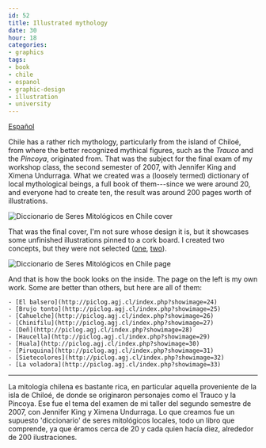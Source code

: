 ```yaml
---
id: 52
title: Illustrated mythology
date: 30
hour: 18
categories:
- graphics
tags:
- book
- chile
- espanol
- graphic-design
- illustration
- university
---
```


[Español](http://blog.agj.cl/2008/12/illustrated-mythology/#more-52)

Chile has a rather rich mythology, particularly from the island of Chiloé, from where the better recognized mythical figures, such as the _Trauco_ and the _Pincoya_, originated from. That was the subject for the final exam of my workshop class, the second semester of 2007, with Jennifer King and Ximena Undurraga. What we created was a (loosely termed) dictionary of local mythological beings, a full book of them---since we were around 20, and everyone had to create ten, the result was around 200 pages worth of illustrations.

![Diccionario de Seres Mitológicos en Chile cover](http://blog.agj.cl/wp-content/uploads/2008/12/mitoscover.jpg "Diccionario de Seres Mitológicos en Chile cover")

That was the final cover, I'm not sure whose design it is, but it showcases some unfinished illustrations pinned to a cork board. I created two concepts, but they were not selected ([one](http://piclog.agj.cl/index.php?showimage=34), [two](http://piclog.agj.cl/index.php?showimage=35)).

![Diccionario de Seres Mitológicos en Chile page](http://blog.agj.cl/wp-content/uploads/2008/12/mitospage.jpg "Diccionario de Seres Mitológicos en Chile page")

And that is how the book looks on the inside. The page on the left is my own work. Some are better than others, but here are all of them:

	- [El balsero](http://piclog.agj.cl/index.php?showimage=24)
	- [Brujo tonto](http://piclog.agj.cl/index.php?showimage=25)
	- [Cahuelche](http://piclog.agj.cl/index.php?showimage=26)
	- [Chinifilu](http://piclog.agj.cl/index.php?showimage=27)
	- [Deñ](http://piclog.agj.cl/index.php?showimage=28)
	- [Haucella](http://piclog.agj.cl/index.php?showimage=29)
	- [Huala](http://piclog.agj.cl/index.php?showimage=30)
	- [Piruquina](http://piclog.agj.cl/index.php?showimage=31)
	- [Sietecolores](http://piclog.agj.cl/index.php?showimage=32)
	- [La voladora](http://piclog.agj.cl/index.php?showimage=33)

<!-- more -->

---

<!-- language -->

La mitología chilena es bastante rica, en particular aquella proveniente de la isla de Chiloé, de donde se originaron personajes como el Trauco y la Pincoya. Ese fue el tema del examen de mi taller del segundo semestre de 2007, con Jennifer King y Ximena Undurraga. Lo que creamos fue un supuesto 'diccionario' de seres mitológicos locales, todo un libro que comprende, ya que éramos cerca de 20 y cada quien hacía diez, alrededor de 200 ilustraciones.
